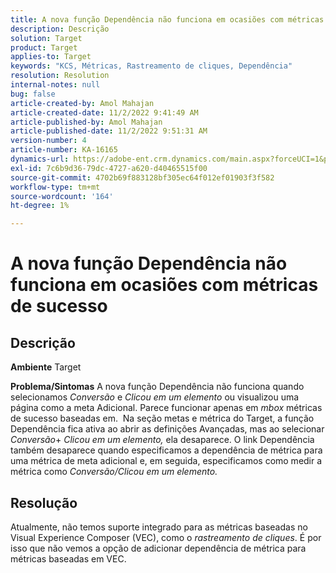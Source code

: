 ```yaml
---
title: A nova função Dependência não funciona em ocasiões com métricas de sucesso
description: Descrição
solution: Target
product: Target
applies-to: Target
keywords: "KCS, Métricas, Rastreamento de cliques, Dependência"
resolution: Resolution
internal-notes: null
bug: false
article-created-by: Amol Mahajan
article-created-date: 11/2/2022 9:41:49 AM
article-published-by: Amol Mahajan
article-published-date: 11/2/2022 9:51:31 AM
version-number: 4
article-number: KA-16165
dynamics-url: https://adobe-ent.crm.dynamics.com/main.aspx?forceUCI=1&pagetype=entityrecord&etn=knowledgearticle&id=cc51a58e-925a-ed11-9561-6045bd006a22
exl-id: 7c6b9d36-79dc-4727-a620-d40465515f00
source-git-commit: 4702b69f883128bf305ec64f012ef01903f3f582
workflow-type: tm+mt
source-wordcount: '164'
ht-degree: 1%

---
```


# A nova função Dependência não funciona em ocasiões com métricas de sucesso

## Descrição

<b>Ambiente</b>
Target


<b>Problema/Sintomas</b>
A nova função Dependência não funciona quando selecionamos *Conversão* e *Clicou em um elemento* ou visualizou uma página como a meta Adicional. Parece funcionar apenas em *mbox* métricas de sucesso baseadas em. 
Na seção metas e métrica do Target, a função Dependência fica ativa ao abrir as definições Avançadas, mas ao selecionar *Conversão*+ *Clicou em um elemento,* ela desaparece. O link Dependência também desaparece quando especificamos a dependência de métrica para uma métrica de meta adicional e, em seguida, especificamos como medir a métrica como *Conversão/Clicou em um elemento.*


## Resolução


Atualmente, não temos suporte integrado para as métricas baseadas no Visual Experience Composer (VEC), como o *rastreamento de cliques*. É por isso que não vemos a opção de adicionar dependência de métrica para métricas baseadas em VEC.
